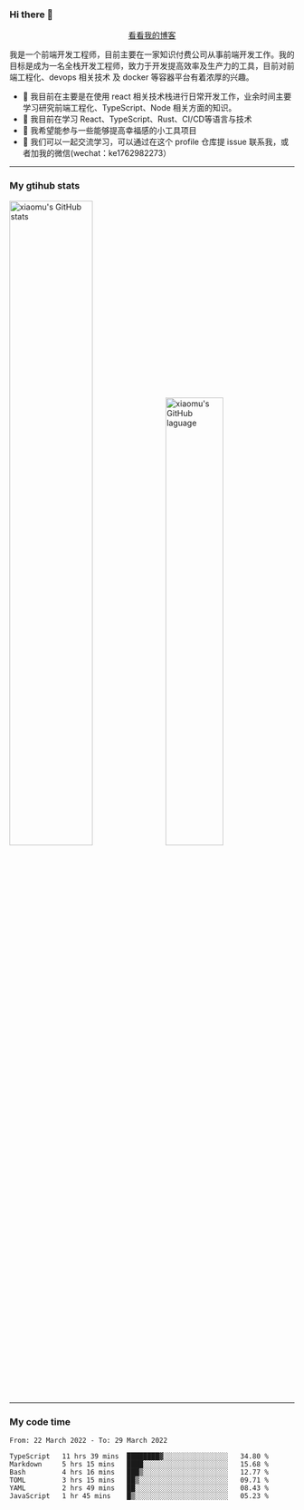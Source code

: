 ### Hi there 👋

<p align="center">
  <a href="https://real-jacket.github.io/">看看我的博客</a>
</p>

我是一个前端开发工程师，目前主要在一家知识付费公司从事前端开发工作。我的目标是成为一名全栈开发工程师，致力于开发提高效率及生产力的工具，目前对前端工程化、devops 相关技术 及 docker 等容器平台有着浓厚的兴趣。

- 🔭 我目前在主要是在使用 react 相关技术栈进行日常开发工作，业余时间主要学习研究前端工程化、TypeScript、Node 相关方面的知识。
- 🌱 我目前在学习 React、TypeScript、Rust、CI/CD等语言与技术
- 👯 我希望能参与一些能够提高幸福感的小工具项目
- 💬 我们可以一起交流学习，可以通过在这个 profile 仓库提 issue 联系我，或者加我的微信(wechat：ke1762982273）

***

### My gtihub stats

<a><img src="https://github-readme-stats.vercel.app/api?username=real-jacket" title="xiaomu's GitHub stats" alt="xiaomu's GitHub stats" style="width:54%;"/></a>
<a><img src="https://github-readme-stats.vercel.app/api/top-langs/?username=real-jacket&layout=compact" title="xiaomu's GitHub laguage" alt="xiaomu's GitHub laguage" style="width:45%;"/><a/>

***

### My code time

<!--START_SECTION:waka-->

```text
From: 22 March 2022 - To: 29 March 2022

TypeScript   11 hrs 39 mins  ████████▓░░░░░░░░░░░░░░░░   34.80 %
Markdown     5 hrs 15 mins   ████░░░░░░░░░░░░░░░░░░░░░   15.68 %
Bash         4 hrs 16 mins   ███▒░░░░░░░░░░░░░░░░░░░░░   12.77 %
TOML         3 hrs 15 mins   ██▒░░░░░░░░░░░░░░░░░░░░░░   09.71 %
YAML         2 hrs 49 mins   ██░░░░░░░░░░░░░░░░░░░░░░░   08.43 %
JavaScript   1 hr 45 mins    █▒░░░░░░░░░░░░░░░░░░░░░░░   05.23 %
```

<!--END_SECTION:waka-->
